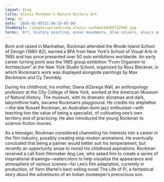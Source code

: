 ```yaml
---
layout: blog
title: Alexis Rockman's Nature History Art
lang: en
date: '2020-03-05T21:40:35-05:00'
thumbnail: /images/uploads/img-alexis-rockman10465722945.jpg
terms: 'Art, history painting, ocean movements, blue colours, alexis painting'
---
```

Born and raised in Manhattan, Rockman attended the Rhode Island School of Design (1980-82), earned a BFA from New York’s School of Visual Arts in 1985 and has since presented over 50 solo exhibitions worldwide. An early career turning point was the 1985 group exhibition “From Organism to Architecture” at the New York Studio School, organized by Ross Bleckner, in which Rockman’s work was displayed alongside paintings by Max Beckmann and Cy Twombly.



During his childhood, his mother, Diana diZerega Wall, an anthropology professor at the City College of New York, worked at the American Museum of Natural History. The museum, with its dramatic dioramas and dark, labyrinthine halls, became Rockman’s playground. He credits his stepfather—the late Russell Rockman, an Australian-born jazz enthusiast—with teaching him the value of being a specialist, of cultivating one’s own territory and of practicing. He also introduced the young Rockman to science-fiction movies.



As a teenager, Rockman considered channeling his interests into a career in the film industry, possibly creating stop-motion animations. He eventually concluded that being a painter would better suit his temperament, but recently an opportunity arose to revisit his childhood aspirations. Rockman received a call from filmmaker Ang Lee, who asked him to create a series of inspirational drawings—watercolors to help visualize the appearance and atmosphere of various scenes—for Lee’s film adaptation, currently in production, of Yann Martel’s best-selling novel The Life of Pi, a fantastical story about the adventures of an Indian zookeeper’s precocious son.
